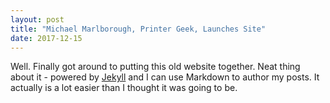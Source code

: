 ```yaml
---
layout: post
title: "Michael Marlborough, Printer Geek, Launches Site"
date: 2017-12-15
---
```


Well. Finally got around to putting this old website together. Neat thing about it - powered by [Jekyll](http://jekyllrb.com) and I can use Markdown to author my posts. It actually is a lot easier than I thought it was going to be.
